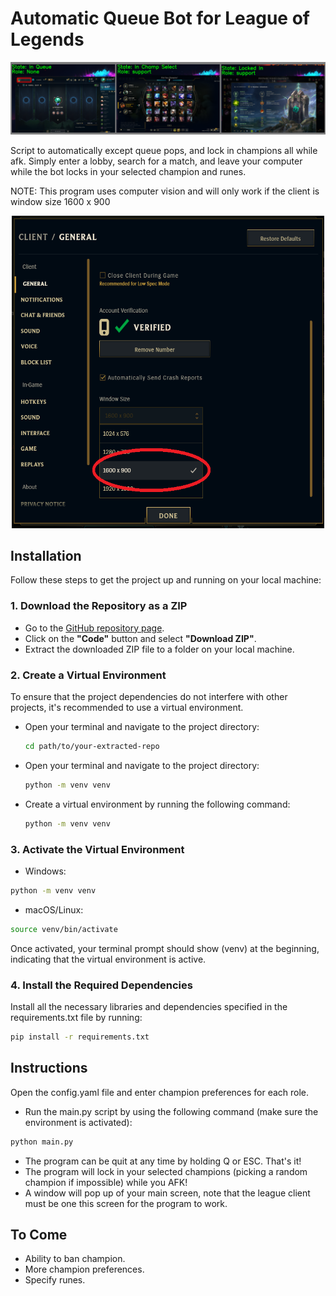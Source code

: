 # Automatic Queue Bot for League of Legends

<p align="center">
  <img src="imgs/intro.png" alt="alt text">
</p>

 Script to automatically except queue pops, and lock in champions all while afk.
 Simply enter a lobby, search for a match, and leave your computer while the bot locks in your selected champion and runes.

 NOTE: This program uses computer vision and will only work if the client is window size 1600 x 900

<p align="center">
  <img src="imgs/window_size.png" alt="alt text" width="500" height="500">
</p> 

 ## Installation

Follow these steps to get the project up and running on your local machine:

### 1. Download the Repository as a ZIP
- Go to the [GitHub repository page](https://github.com/yourusername/your-repo-name).
- Click on the **"Code"** button and select **"Download ZIP"**.
- Extract the downloaded ZIP file to a folder on your local machine.

### 2. Create a Virtual Environment
To ensure that the project dependencies do not interfere with other projects, it's recommended to use a virtual environment.

- Open your terminal and navigate to the project directory:

  ```bash
  cd path/to/your-extracted-repo
  ```
  
- Open your terminal and navigate to the project directory:

  ```bash
  python -m venv venv
  ```

- Create a virtual environment by running the following command:

  ```bash
  python -m venv venv
  ```
  
### 3. Activate the Virtual Environment

- Windows:
  
 ```bash
 python -m venv venv
 ```

- macOS/Linux:
  
 ```bash
 source venv/bin/activate
 ```

Once activated, your terminal prompt should show (venv) at the beginning, indicating that the virtual environment is active.

### 4. Install the Required Dependencies

Install all the necessary libraries and dependencies specified in the requirements.txt file by running:

```bash
pip install -r requirements.txt
```


## Instructions

Open the config.yaml file and enter champion preferences for each role.

- Run the main.py script by using the following command (make sure the environment is activated):

```bash
python main.py
```

- The program can be quit at any time by holding Q or ESC. That's it!
- The program will lock in your selected champions (picking a random champion if impossible) while you AFK!
- A window will pop up of your main screen, note that the league client must be one this screen for the program to work.

## To Come

- Ability to ban champion.
- More champion preferences.
- Specify runes.

